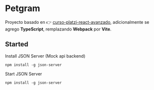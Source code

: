 # Petgram

Proyecto basado en 👉 [curso-platzi-react-avanzado](https://github.com/midudev/curso-platzi-react-avanzado), adicionalmente se agrego **TypeScript**, remplazando **Webpack** por **Vite**.

## Started

Install JSON Server (Mock api backend)

```
npm install -g json-server
```

Start JSON Server

```
npm install -g json-server
```
